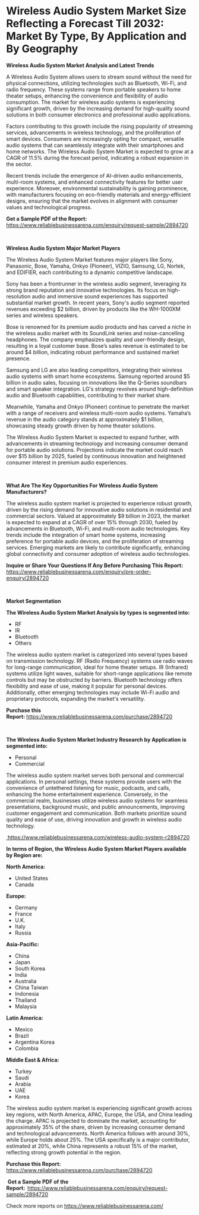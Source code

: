 <p><h1>Wireless Audio System Market Size Reflecting a Forecast Till 2032: Market By Type, By Application and By Geography</h1></p><p><strong>Wireless Audio System Market Analysis and Latest Trends</strong></p>
<p><p>A Wireless Audio System allows users to stream sound without the need for physical connections, utilizing technologies such as Bluetooth, Wi-Fi, and radio frequency. These systems range from portable speakers to home theater setups, enhancing the convenience and flexibility of audio consumption. The market for wireless audio systems is experiencing significant growth, driven by the increasing demand for high-quality sound solutions in both consumer electronics and professional audio applications.</p><p>Factors contributing to this growth include the rising popularity of streaming services, advancements in wireless technology, and the proliferation of smart devices. Consumers are increasingly opting for compact, versatile audio systems that can seamlessly integrate with their smartphones and home networks. The Wireless Audio System Market is expected to grow at a CAGR of 11.5% during the forecast period, indicating a robust expansion in the sector.</p><p>Recent trends include the emergence of AI-driven audio enhancements, multi-room systems, and enhanced connectivity features for better user experience. Moreover, environmental sustainability is gaining prominence, with manufacturers focusing on eco-friendly materials and energy-efficient designs, ensuring that the market evolves in alignment with consumer values and technological progress.</p></p>
<p><strong>Get a Sample PDF of the Report:&nbsp;</strong> <a href="https://www.reliablebusinessarena.com/enquiry/request-sample/2894720?utm_campaign=2793&utm_medium=2&utm_source=Github&utm_content=ia&utm_term=15032025&utm_id=wireless-audio-system">https://www.reliablebusinessarena.com/enquiry/request-sample/2894720</a></p>
<p>&nbsp;</p>
<p><strong>Wireless Audio System Major Market Players</strong></p>
<p><p>The Wireless Audio System Market features major players like Sony, Panasonic, Bose, Yamaha, Onkyo (Pioneer), VIZIO, Samsung, LG, Nortek, and EDIFIER, each contributing to a dynamic competitive landscape. </p><p>Sony has been a frontrunner in the wireless audio segment, leveraging its strong brand reputation and innovative technologies. Its focus on high-resolution audio and immersive sound experiences has supported substantial market growth. In recent years, Sony's audio segment reported revenues exceeding $2 billion, driven by products like the WH-1000XM series and wireless speakers.</p><p>Bose is renowned for its premium audio products and has carved a niche in the wireless audio market with its SoundLink series and noise-cancelling headphones. The company emphasizes quality and user-friendly design, resulting in a loyal customer base. Bose’s sales revenue is estimated to be around $4 billion, indicating robust performance and sustained market presence. </p><p>Samsung and LG are also leading competitors, integrating their wireless audio systems with smart home ecosystems. Samsung reported around $5 billion in audio sales, focusing on innovations like the Q-Series soundbars and smart speaker integration. LG's strategy revolves around high-definition audio and Bluetooth capabilities, contributing to their market share.</p><p>Meanwhile, Yamaha and Onkyo (Pioneer) continue to penetrate the market with a range of receivers and wireless multi-room audio systems. Yamaha’s revenue in the audio category stands at approximately $1 billion, showcasing steady growth driven by home theater solutions.</p><p>The Wireless Audio System Market is expected to expand further, with advancements in streaming technology and increasing consumer demand for portable audio solutions. Projections indicate the market could reach over $15 billion by 2025, fueled by continuous innovation and heightened consumer interest in premium audio experiences.</p></p>
<p>&nbsp;</p>
<p><strong>What Are The Key Opportunities For Wireless Audio System Manufacturers?</strong></p>
<p><p>The wireless audio system market is projected to experience robust growth, driven by the rising demand for innovative audio solutions in residential and commercial sectors. Valued at approximately $9 billion in 2023, the market is expected to expand at a CAGR of over 15% through 2030, fueled by advancements in Bluetooth, Wi-Fi, and multi-room audio technologies. Key trends include the integration of smart home systems, increasing preference for portable audio devices, and the proliferation of streaming services. Emerging markets are likely to contribute significantly, enhancing global connectivity and consumer adoption of wireless audio technologies.</p></p>
<p><strong>Inquire or Share Your Questions If Any Before Purchasing This Report:</strong> <a href="https://www.reliablebusinessarena.com/enquiry/pre-order-enquiry/2894720?utm_campaign=2793&utm_medium=2&utm_source=Github&utm_content=ia&utm_term=15032025&utm_id=wireless-audio-system">https://www.reliablebusinessarena.com/enquiry/pre-order-enquiry/2894720</a></p>
<p>&nbsp;</p>
<p><strong>Market Segmentation</strong></p>
<p><strong>The Wireless Audio System Market Analysis by types is segmented into:</strong></p>
<p><ul><li>RF</li><li>IR</li><li>Bluetooth</li><li>Others</li></ul></p>
<p><p>The wireless audio system market is categorized into several types based on transmission technology. RF (Radio Frequency) systems use radio waves for long-range communication, ideal for home theater setups. IR (Infrared) systems utilize light waves, suitable for short-range applications like remote controls but may be obstructed by barriers. Bluetooth technology offers flexibility and ease of use, making it popular for personal devices. Additionally, other emerging technologies may include Wi-Fi audio and proprietary protocols, expanding the market's versatility.</p></p>
<p><strong>Purchase this Report:&nbsp;</strong><a href="https://www.reliablebusinessarena.com/purchase/2894720?utm_campaign=2793&utm_medium=2&utm_source=Github&utm_content=ia&utm_term=15032025&utm_id=wireless-audio-system">https://www.reliablebusinessarena.com/purchase/2894720</a></p>
<p>&nbsp;</p>
<p><strong>The Wireless Audio System Market Industry Research by Application is segmented into:</strong></p>
<p><ul><li>Personal</li><li>Commercial</li></ul></p>
<p><p>The wireless audio system market serves both personal and commercial applications. In personal settings, these systems provide users with the convenience of untethered listening for music, podcasts, and calls, enhancing the home entertainment experience. Conversely, in the commercial realm, businesses utilize wireless audio systems for seamless presentations, background music, and public announcements, improving customer engagement and communication. Both markets prioritize sound quality and ease of use, driving innovation and growth in wireless audio technology.</p></p>
<p><a href="https://www.reliablebusinessarena.com/wireless-audio-system-r2894720?utm_campaign=2793&utm_medium=2&utm_source=Github&utm_content=ia&utm_term=15032025&utm_id=wireless-audio-system">&nbsp;https://www.reliablebusinessarena.com/wireless-audio-system-r2894720</a></p>
<p><strong>In terms of Region, the Wireless Audio System Market Players available by Region are:</strong></p>
<p>
    <p> <strong> North America: </strong>
        <ul>
            <li>United States</li>
            <li>Canada</li>
        </ul>
        </p> 
    <p> <strong> Europe: </strong>
        <ul>
            <li>Germany</li>
            <li>France</li>
            <li>U.K.</li>
            <li>Italy</li>
            <li>Russia</li>
        </ul>
        </p> 
    <p> <strong> Asia-Pacific: </strong>
        <ul>
            <li>China</li>
            <li>Japan</li>
            <li>South Korea</li>
            <li>India</li>
            <li>Australia</li>
            <li>China Taiwan</li>
            <li>Indonesia</li>
            <li>Thailand</li>
            <li>Malaysia</li>
        </ul>
        </p> 
    <p> <strong> Latin America: </strong>
        <ul>
            <li>Mexico</li>
            <li>Brazil</li>
            <li>Argentina Korea</li>
            <li>Colombia</li>
        </ul>
        </p> 
    <p> <strong> Middle East & Africa: </strong>
        <ul>
            <li>Turkey</li>
            <li>Saudi</li>
            <li>Arabia</li>
            <li>UAE</li>
            <li>Korea</li>
        </ul>
    </p>
    </p>
<p><p>The wireless audio system market is experiencing significant growth across key regions, with North America, APAC, Europe, the USA, and China leading the charge. APAC is projected to dominate the market, accounting for approximately 35% of the share, driven by increasing consumer demand and technological advancements. North America follows with around 30%, while Europe holds about 25%. The USA specifically is a major contributor, estimated at 20%, while China represents a robust 15% of the market, reflecting strong growth potential in the region.</p></p>
<p><strong>Purchase this Report: </strong><a href="https://www.reliablebusinessarena.com/purchase/2894720?utm_campaign=2793&utm_medium=2&utm_source=Github&utm_content=ia&utm_term=15032025&utm_id=wireless-audio-system">https://www.reliablebusinessarena.com/purchase/2894720</a></p>
<p>&nbsp;<strong>Get a Sample PDF of the Report:&nbsp;&nbsp;</strong><a href="https://www.reliablebusinessarena.com/enquiry/request-sample/2894720?utm_campaign=2793&utm_medium=2&utm_source=Github&utm_content=ia&utm_term=15032025&utm_id=wireless-audio-system">https://www.reliablebusinessarena.com/enquiry/request-sample/2894720</a></p>
<p><strong></strong></p>
<p>Check more reports on <a href="https://www.reliablebusinessarena.com/?utm_campaign=2793&utm_medium=2&utm_source=Github&utm_content=ia&utm_term=15032025&utm_id=wireless-audio-system">https://www.reliablebusinessarena.com/</a></p>
